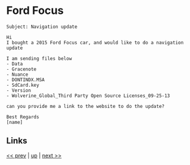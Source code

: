 # Ford Focus

    Subject: Navigation update

    Hi
    I bought a 2015 Ford Focus car, and would like to do a navigation update

    I am sending files below
    - Data
    - Gracenote
    - Nuance
    - DONTINDX.MSA
    - SdCard.key
    - Version
    - Wolverine_Global_Third Party Open Source Licenses_09-25-13

    can you provide me a link to the website to do the update?

    Best Regards
    [name]


## Links

[<< prev](2021-04-13.md) | [up](../) | [next >> ](2021-07-10.md)
